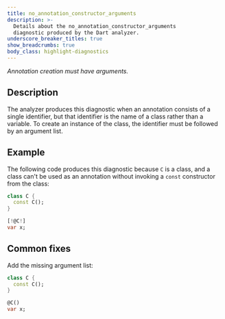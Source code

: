 ```yaml
---
title: no_annotation_constructor_arguments
description: >-
  Details about the no_annotation_constructor_arguments
  diagnostic produced by the Dart analyzer.
underscore_breaker_titles: true
show_breadcrumbs: true
body_class: highlight-diagnostics
---
```


_Annotation creation must have arguments._

## Description

The analyzer produces this diagnostic when an annotation consists of a
single identifier, but that identifier is the name of a class rather than a
variable. To create an instance of the class, the identifier must be
followed by an argument list.

## Example

The following code produces this diagnostic because `C` is a class, and a
class can't be used as an annotation without invoking a `const` constructor
from the class:

```dart
class C {
  const C();
}

[!@C!]
var x;
```

## Common fixes

Add the missing argument list:

```dart
class C {
  const C();
}

@C()
var x;
```
